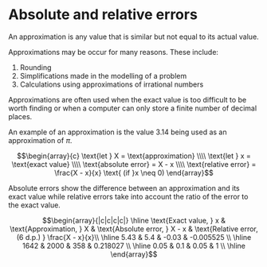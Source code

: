 # Absolute and relative errors

An approximation is any value that is similar but not equal to its actual value.

Approximations may be occur for many reasons. These include:

1. Rounding
2. Simplifications made in the modelling of a problem
3. Calculations using approximations of irrational numbers

Approximations are often used when the exact value is too difficult to be worth finding or when a computer can only store a finite number of decimal places.

An example of an approximation is the value 3.14 being used as an approximation of $\pi$.

$$\begin{array}{c}
\text{let } X = \text{approximation} \\\\
\text{let } x = \text{exact value} \\\\
\text{absolute error} = X - x \\\\
\text{relative error} = \frac{X - x}{x} \text{ (if }x \neq 0)
\end{array}$$

Absolute errors show the difference between an approximation and its exact value while relative errors take into account the ratio of the error to the exact value.

$$\begin{array}{|c|c|c|c|}
\hline
\text{Exact value, } x & \text{Approximation, } X & \text{Absolute error, } X - x & \text{Relative error, (6 d.p.) } \frac{X - x}{x}\\ \hline
5.43 & 5.4 & -0.03 & -0.005525 \\ \hline
1642 & 2000 & 358 & 0.218027 \\ \hline
0.05 & 0.1 & 0.05 & 1 \\ \hline
\end{array}$$
